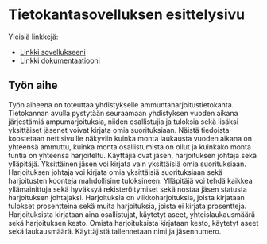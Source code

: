 # Tietokantasovelluksen esittelysivu

Yleisiä linkkejä:

* [Linkki sovellukseeni](https://www.cs.helsinki.fi)
* [Linkki dokumentaatiooni](https://www.github.com)

## Työn aihe

Työn aiheena on toteuttaa yhdistykselle ammuntaharjoitustietokanta. Tietokannan avulla pystytään seuraamaan yhdistyksen vuoden aikana järjestämiä ampumarjoituksia, niiden osallistujia ja tuloksia sekä lisäksi yksittäiset jäsenet voivat kirjata omia suorituksiaan. Näistä tiedoista koostetaan nettisivuille näkyviin kuinka monta laukausta vuoden aikana on yhteensä ammuttu, kuinka monta osallistumista on ollut ja kuinkako monta tuntia on yhteensä harjoiteltu.
 Käyttäjiä ovat jäsen, harjoituksen johtaja sekä ylläpitäjä. Yksittäinen jäsen voi kirjata vain yksittäisiä omia suorituksiaan. Harjoituksen johtaja voi kirjata omia yksittäisiä suorituksiaan sekä harjoitusten koonteja mahdollisine tuloksineen. Ylläpitäjä voi tehdä kaikkea yllämainittuja sekä hyväksyä rekisteröitymiset sekä nostaa jäsen statusta harjoituksen johtajaksi.
Harjoituksia on viikkoharjoituksia, joista kirjataan tulokset prosentteina sekä muita harjoituksia, joista ei kirjata prosentteja. Harjoituksista kirjataan aina osallistujat, käytetyt aseet, yhteislaukausmäärä sekä harjoituksen kesto. Omista harjoituksista kirjataan kesto, käytetyt aseet sekä laukausmäärä.
Käyttäjistä tallennetaan nimi ja jäsennumero.
